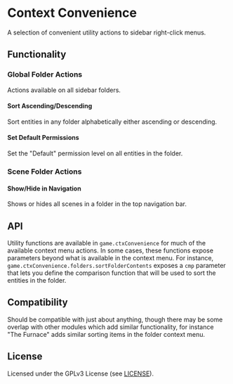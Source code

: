 # Context Convenience

A selection of convenient utility actions to sidebar right-click menus.

## Functionality

### Global Folder Actions

Actions available on all sidebar folders.

#### Sort Ascending/Descending

Sort entities in any folder alphabetically either ascending or descending.

#### Set Default Permissions

Set the "Default" permission level on all entities in the folder.

### Scene Folder Actions

#### Show/Hide in Navigation

Shows or hides all scenes in a folder in the top navigation bar.

## API

Utility functions are available in `game.ctxConvenience` for much of the available context menu actions. In some cases, these functions expose parameters beyond what is available in the context menu. For instance, `game.ctxConvenience.folders.sortFolderContents` exposes a `cmp` parameter that lets you define the comparison function that will be used to sort the entities in the folder.

## Compatibility

Should be compatible with just about anything, though there may be some overlap with other modules which add similar functionality, for instance "The Furnace" adds similar sorting items in the folder context menu.

## License

Licensed under the GPLv3 License (see [LICENSE](LICENSE)).
